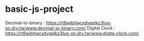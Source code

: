﻿# basic-js-project
 
 Decimal-to-binary : https://rt8wibtlwcxdvgplkz3lug-on.drv.tw/www.decimal-to-binary.com/
 Digital Clock : https://rt8wibtlwcxdvgplkz3lug-on.drv.tw/www.digita-clock.com/
